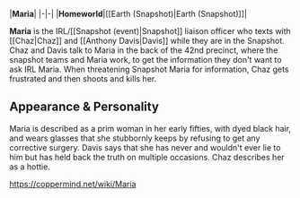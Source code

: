 |**Maria**|
|-|-|
|**Homeworld**|[[Earth (Snapshot)\|Earth (Snapshot)]]|

**Maria** is the IRL/[[Snapshot (event)\|Snapshot]] liaison officer who texts with [[Chaz\|Chaz]] and [[Anthony Davis\|Davis]] while they are in the Snapshot. Chaz and Davis talk to Maria in the back of the 42nd precinct, where the snapshot teams and Maria work, to get the information they don't want to ask IRL Maria. When threatening Snapshot Maria for information, Chaz gets frustrated and then shoots and kills her.

## Appearance & Personality
Maria is described as a prim woman in her early fifties, with dyed black hair, and wears glasses that she stubbornly keeps by refusing to get any corrective surgery. Davis says that she has never and wouldn't ever lie to him but has held back the truth on multiple occasions. Chaz describes her as a hottie.



https://coppermind.net/wiki/Maria